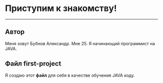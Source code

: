 # Приступим к знакомству! 
  
----
  

## Автор  
Меня зовут Бубнов Александр. Мне 25. Я начинающий программист на JAVA.
## Файл first-project
Я создаю этот __файл__ для себя в качестве обучения JAVA коду.

